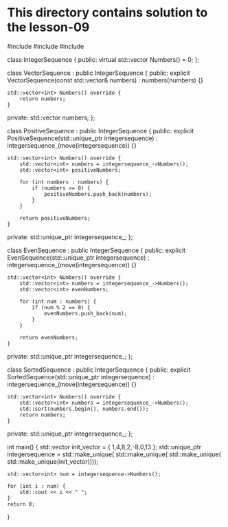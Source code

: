 # This directory contains solution to the lesson-09
#include <iostream>
#include <vector>
#include <algorithm>

class IntegerSequence {
public:
    virtual std::vector<int> Numbers() = 0;
};

class VectorSequence : public IntegerSequence {
public:
    explicit VectorSequence(const std::vector<int>& numbers) : numbers(numbers) {}

    std::vector<int> Numbers() override {
        return numbers;
    }
private:
    std::vector<int> numbers;
};

class PositiveSequence : public IntegerSequence {
public:
    explicit PositiveSequence(std::unique_ptr<IntegerSequence> integersequence) : integersequence_(move(integersequence)) {}

    std::vector<int> Numbers() override {
        std::vector<int> numbers = integersequence_->Numbers();
        std::vector<int> positiveNumbers;

        for (int numbers : numbers) {
            if (numbers >= 0) {
                positiveNumbers.push_back(numbers);
            }
        }

        return positiveNumbers;
    }
private:
    std::unique_ptr<IntegerSequence> integersequence_;
};

class EvenSequence : public IntegerSequence {
public:
    explicit EvenSequence(std::unique_ptr<IntegerSequence> integersequence) : integersequence_(move(integersequence)) {}

    std::vector<int> Numbers() override {
        std::vector<int> numbers = integersequence_->Numbers();
        std::vector<int> evenNumbers;

        for (int num : numbers) {
            if (num % 2 == 0) {
                evenNumbers.push_back(num);
            }
        }

        return evenNumbers;
    }
private:
    std::unique_ptr<IntegerSequence> integersequence_;
};

class SortedSequence : public IntegerSequence {
public:
    explicit SortedSequence(std::unique_ptr<IntegerSequence> integersequence) : integersequence_(move(integersequence)) {}

    std::vector<int> Numbers() override {
        std::vector<int> numbers = integersequence_->Numbers();
        std::sort(numbers.begin(), numbers.end());
        return numbers;
    }
private:
    std::unique_ptr<IntegerSequence> integersequence_;
};

int main() {
    std::vector<int> init_vector = { 1,4,8,2,-8,0,13 };
    std::unique_ptr<IntegerSequence> integersequence = std::make_unique<PositiveSequence>(
            std::make_unique<EvenSequence>(
                std::make_unique<SortedSequence>(
                    std::make_unique<VectorSequence>(init_vector))));

    std::vector<int> num = integersequence->Numbers();

    for (int i : num) {
        std::cout << i << " ";
    }
    return 0;
}
